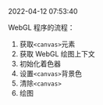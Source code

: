 2022-04-12 07:53:40

WebGL 程序的流程：

1. 获取`<canvas>`元素
2. 获取 WebGL 绘图上下文
3. 初始化着色器
4. 设置`<canvas>`背景色
5. 清除`<canvas>`
6. 绘图
